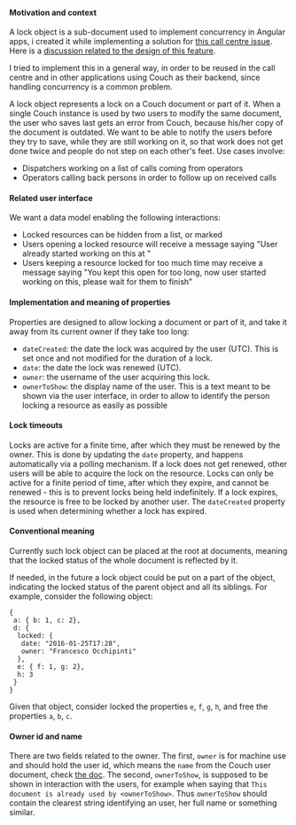 #### Motivation and context

A lock object is a sub-document used to implement concurrency in
Angular apps, i created it while implementing a solution for [this
call centre
issue](https://github.com/eHealthAfrica/sl-ebola-call-admin/issues/1258). Here
is a [discussion related to the design of this
feature](https://github.com/eHealthAfrica/sl-ebola-call-admin/issues/1198).

I tried to implement this in a general way, in order to be reused in
the call centre and in other applications using Couch as their
backend, since handling concurrency is a common problem.

A lock object represents a lock on a Couch document or part of
it. When a single Couch instance is used by two users to modify the
same document, the user who saves last gets an error from Couch,
because his/her copy of the document is outdated. We want to be able
to notify the users before they try to save, while they are still
working on it, so that work does not get done twice and people do not
step on each other's feet. Use cases involve:

- Dispatchers working on a list of calls coming from operators
- Operators calling back persons in order to follow up on received calls

#### Related user interface

We want a data model enabling the following interactions:

- Locked resources can be hidden from a list, or marked
- Users opening a locked resource will receive a message saying "User
  <name> already started working on this at <date>"
- Users keeping a resource locked for too much time may receive a
  message saying "You kept this open for too long, now user
  <name> started working on this, please wait for them to finish"

#### Implementation and meaning of properties

Properties are designed to allow locking a document or part of it, and
take it away from its current owner if they take too long:

- `dateCreated`: the date the lock was acquired by the user (UTC). This is set once and not modified for the duration of a lock.
- `date`: the date the lock was renewed (UTC). 
- `owner`: the username of the user acquiring this lock.
- `ownerToShow`: the display name of the user. This is a text meant to
  be shown via the user interface, in order to allow to identify the
  person locking a resource as easily as possible

#### Lock timeouts

Locks are active for a finite time, after which they must be renewed by the owner. This is done by updating the `date` property, and happens automatically via a polling mechanism. If a lock does not get renewed, other users will be able to acquire the lock on the resource. Locks can only be active for a finite period of time, after which they expire, and cannot be renewed - this is to prevent locks being held indefinitely. If a lock expires, the resource is free to be locked by another user. The `dateCreated` property is used when determining whether a lock has expired.

#### Conventional meaning

Currently such lock object can be placed at the root at documents,
meaning that the locked status of the whole document is reflected by
it.

If needed, in the future a lock object could be put on a part of the
object, indicating the locked status of the parent object and all its
siblings. For example, consider the following object:

```
{
 a: { b: 1, c: 2},
 d: {
  locked: {
   date: "2016-01-25T17:28",
   owner: "Francesco Occhipinti"
  },
  e: { f: 1, g: 2},
  h: 3
 }
}
```

Given that object, consider locked the properties `e`, `f`, `g`, `h`,
and free the properties `a`, `b`, `c`.

#### Owner id and name

There are two fields related to the owner. The first, `owner` is for
machine use and should hold the user id, which means the `name` from
the Couch user document, check [the
doc](http://docs.couchdb.org/en/1.6.1/intro/security.html#users-documents). The
second, `ownerToShow`, is supposed to be shown in interaction with
the users, for example when saying that `This document is already used
by <ownerToShow>`. Thus `ownerToShow` should contain the
clearest string identifying an user, her full name or something
similar.
